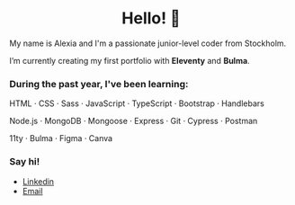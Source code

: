 <h1 align="center">Hello! 👋</h1
<p>My name is Alexia and I'm a passionate junior-level coder from Stockholm.</p>

I’m currently creating my first portfolio with **Eleventy** and **Bulma**.

<h3 align="left">During the past year, I've been learning:</h3>
HTML · CSS · Sass · JavaScript · TypeScript · Bootstrap · Handlebars

Node.js · MongoDB · Mongoose · Express · Git · Cypress · Postman

11ty ·  Bulma · Figma · Canva
 
<h3 align="left">Say hi!</h1>

- [Linkedin](https://www.linkedin.com/in/alexia-hellsten-41b51213a/)
- [Email](mailto:alexia.hellsten@gmail.com)


